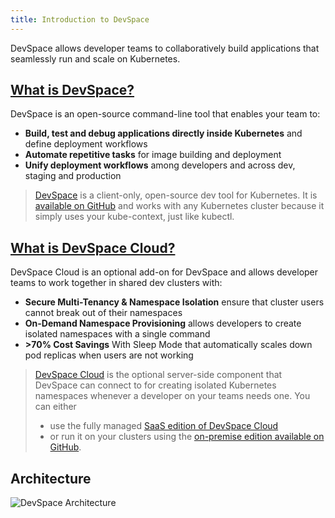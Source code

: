 ```yaml
---
title: Introduction to DevSpace
---
```


DevSpace allows developer teams to collaboratively build applications that seamlessly run and scale on Kubernetes.

## [What is DevSpace?](/docs/cli/what-is-devspace-cli)
DevSpace is an open-source command-line tool that enables your team to:
-  **Build, test and debug applications directly inside Kubernetes** and define deployment workflows
-  **Automate repetitive tasks** for image building and deployment
-  **Unify deployment workflows** among developers and across dev, staging and production

> [DevSpace](/docs/cli/what-is-devspace-cli) is a client-only, open-source dev tool for Kubernetes. It is [available on GitHub](https://github.com/devspace-cloud/devspace) and works with any Kubernetes cluster because it simply uses your kube-context, just like kubectl.

## [What is DevSpace Cloud?](/docs/cloud/what-is-devspace-cloud)
DevSpace Cloud is an optional add-on for DevSpace and allows developer teams to work together in shared dev clusters with:
- **Secure Multi-Tenancy & Namespace Isolation** ensure that cluster users cannot break out of their namespaces
- **On-Demand Namespace Provisioning** allows developers to create isolated namespaces with a single command
- **&gt;70% Cost Savings** With Sleep Mode that automatically scales down pod replicas when users are not working

> [DevSpace Cloud](/docs/cloud/what-is-devspace-cloud) is the optional server-side component that DevSpace can connect to for creating isolated Kubernetes namespaces whenever a developer on your teams needs one. You can either
> - use the fully managed [SaaS edition of DevSpace Cloud](https://app.devspace.cloud)
> - or run it on your clusters using the [on-premise edition available on GitHub](https://github.com/devspace-cloud/devspace-cloud).

## Architecture
![DevSpace Architecture](/img/devspace-architecture.png)
